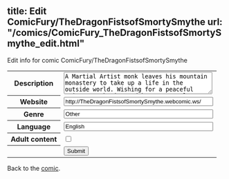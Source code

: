 title: Edit ComicFury/TheDragonFistsofSmortySmythe
url: "/comics/ComicFury_TheDragonFistsofSmortySmythe_edit.html"
---
Edit info for comic ComicFury/TheDragonFistsofSmortySmythe

<form name="comic" action="http://gaepostmail.appspot.com/comic/" method="post">
<table class="comicinfo">
<tr>
<th>Description</th><td><textarea name="description" cols="40" rows="3">A Martial Artist monk leaves his mountain monastery to take up a life in the outside world. Wishing for a peaceful existence, he instead becomes a reluctant hero, bodyguarding his intrepid, trouble-prone friends on their adventures.</textarea></td>
</tr>
<tr>
<th>Website</th><td><input type="text" name="url" value="http://TheDragonFistsofSmortySmythe.webcomic.ws/" size="40"/></td>
</tr>
<tr>
<th>Genre</th><td><input type="text" name="genre" value="Other" size="40"/></td>
</tr>
<tr>
<th>Language</th><td><input type="text" name="language" value="English" size="40"/></td>
</tr>
<tr>
<th>Adult content</th><td><input type="checkbox" name="adult" value="adult" /></td>
</tr>
<tr>
<th></th><td>
<input type="hidden" name="comic" value="ComicFury_TheDragonFistsofSmortySmythe" />
<input type="submit" name="submit" value="Submit" />
</td>
</tr>
</table>
</form>

Back to the [comic](ComicFury_TheDragonFistsofSmortySmythe.html).
